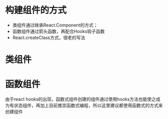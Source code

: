 # 构建组件的方式
- 类组件通过继承React.Component的方式；
- 函数组件通过箭头函数，再配合Hooks钩子函数
- React.createClass方式，很老的写法


# 类组件

# 函数组件

由于react hooks的出现，函数式组件创建的组件通过使用hooks方法也能使之成为有状态组件，再加上目前推崇函数式编程，所以这里建议都使用函数式的方式来创建组件